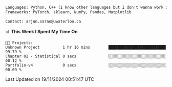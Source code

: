```txt
Languages: Python, C++ (I know other languages but I don't wanna work in em)
Frameworks: PyTorch, sklearn, NumPy, Pandas, Matplotlib

Contact: arjun.sarao@uwaterloo.ca
```

<!--START_SECTION:waka-->
📊 **This Week I Spent My Time On** 

```text
🐱‍💻 Projects: 
Unknown Project          1 hr 16 mins        █████████████████████████   99.79 % 
Chapter 02 - Statistical 0 secs              ░░░░░░░░░░░░░░░░░░░░░░░░░   00.12 % 
Portfolio-v4             0 secs              ░░░░░░░░░░░░░░░░░░░░░░░░░   00.09 % 
```


 Last Updated on 19/11/2024 00:51:47 UTC
<!--END_SECTION:waka-->
